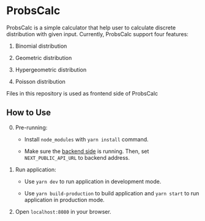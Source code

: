 # ProbsCalc

ProbsCalc is a simple calculator that help user to calculate discrete distribution with given input. Currently, ProbsCalc support four features:

1. Binomial distribution

2. Geometric distribution

3. Hypergeometric distribution

4. Poisson distribution

Files in this repository is used as frontend side of ProbsCalc

## How to Use

0. Pre-running:

   - Install `node_modules` with `yarn install` command.

   - Make sure the [backend side](https://github.com/izharul-haq/probscalc-back) is running. Then, set `NEXT_PUBLIC_API_URL` to backend address.

1. Run application:

   - Use `yarn dev` to run application in development mode.

   - Use `yarn build-production` to build application and `yarn start` to run application in production mode.

2. Open `localhost:8080` in your browser.
